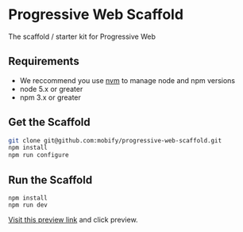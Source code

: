 # Progressive Web Scaffold
The scaffold / starter kit for Progressive Web

## Requirements
- We reccommend you use [nvm](https://github.com/creationix/nvm#installation) to
manage node and npm versions
- node 5.x or greater
- npm 3.x or greater

## Get the Scaffold

```bash
git clone git@github.com:mobify/progressive-web-scaffold.git
npm install
npm run configure
```

## Run the Scaffold

```
npm install
npm run dev
```

[Visit this preview link](https://preview.mobify.com/?url=http%3A%2F%2Fwww.merlinspotions.com%2F&site_folder=https%3A%2F%2Flocalhost%3A8443%2Floader.js&disabled=0&domain=&scope=0) and click preview.
